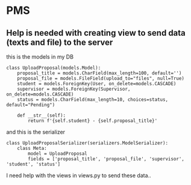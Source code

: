 # PMS

## Help is needed with creating view to send data (texts and file) to the server

this is the models in my DB
```
class UploadProposal(models.Model):
	proposal_title = models.CharField(max_length=100, default='')
	proposal_file = models.FileField(upload_to="files", null=True)
	student = models.ForeignKey(User, on_delete=models.CASCADE)
	supervisor = models.ForeignKey(Supervisor, on_delete=models.CASCADE)
	status = models.CharField(max_length=10, choices=status, default="Pending")

	def __str__(self):
		return f'{self.student} - {self.proposal_title}'
```

and this is the serializer

```
class UploadProposalSerializer(serializers.ModelSerializer):
	class Meta:
		model = UploadProposal
		fields = ['proposal_title', 'proposal_file', 'supervisor', 'student', 'status']
```

I need help with the views in views.py to send these data..
